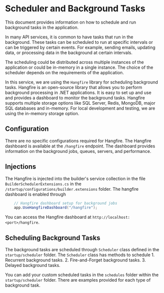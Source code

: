 # Scheduler and Background Tasks

This document provides information on how to schedule and run background tasks in the application.

In many API services, it is common to have tasks that run in the background. These tasks can be scheduled to run at specific intervals or can be triggered by certain events. For example, sending emails, updating data, or processing data in the background at certain intervals.

The scheduling could be distributed across multiple instances of the application or could be in-memory in a single instance. The choice of the scheduler depends on the requirements of the application.

In this service, we are using the `Hangfire` library for scheduling background tasks. Hangfire is an open-source library that allows you to perform background processing in .NET applications. It is easy to set up and use and provides a dashboard to monitor the background tasks.
Hangfire supports multiple storage options like SQL Server, Redis, MongoDB, major SQL databases and in-memory. For local development and testing, we are using the in-memory storage option.

## Configuration

There are no specific configurations required for Hangfire. The Hangfire dashboard is available at the `/hangfire` endpoint. The dashboard provides information on the background jobs, queues, servers, and performance.

## Injections

The Hangfire is injected into the builder's service collection in the file `BuilderSchedulerExtensions.cs` in the `/startup/configurations/builder.extensions` folder.
The hangfire dashboard is enabled through

```csharp
    // Hangfire dashboard setup for background jobs
    app.UseHangfireDashboard("/hangfire");
```

You can access the Hangfire dashboard at `http://localhost:<port>/hangfire`.

## Scheduling Background Tasks

The background tasks are scheduled through `Scheduler` class defined in the `startup/scheduler` folder. The `Scheduler` class has methods to schedule
    1. Recurrent background tasks.
    2. Fire-and-Forget background tasks.
    3. Delayed background tasks.

You can add your custom scheduled tasks in the `schedules` folder within the `startup/scheduler` folder. There are examples provided for each type of background task.
